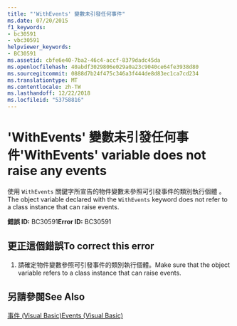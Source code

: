 ```yaml
---
title: "'WithEvents' 變數未引發任何事件"
ms.date: 07/20/2015
f1_keywords:
- bc30591
- vbc30591
helpviewer_keywords:
- BC30591
ms.assetid: cbfe6e40-7ba2-46c4-accf-8379dadc45da
ms.openlocfilehash: 40abdf3029806e029a0a23c9040ce64fe3938d80
ms.sourcegitcommit: 0888d7b24f475c346a3f444de8d83ec1ca7cd234
ms.translationtype: MT
ms.contentlocale: zh-TW
ms.lasthandoff: 12/22/2018
ms.locfileid: "53758816"
---
```

# <a name="withevents-variable-does-not-raise-any-events"></a><span data-ttu-id="b5e42-102">'WithEvents' 變數未引發任何事件</span><span class="sxs-lookup"><span data-stu-id="b5e42-102">'WithEvents' variable does not raise any events</span></span>
<span data-ttu-id="b5e42-103">使用 `WithEvents` 關鍵字所宣告的物件變數未參照可引發事件的類別執行個體 。</span><span class="sxs-lookup"><span data-stu-id="b5e42-103">The object variable declared with the `WithEvents` keyword does not refer to a class instance that can raise events.</span></span>  
  
 <span data-ttu-id="b5e42-104">**錯誤 ID:** BC30591</span><span class="sxs-lookup"><span data-stu-id="b5e42-104">**Error ID:** BC30591</span></span>  
  
## <a name="to-correct-this-error"></a><span data-ttu-id="b5e42-105">更正這個錯誤</span><span class="sxs-lookup"><span data-stu-id="b5e42-105">To correct this error</span></span>  
  
1.  <span data-ttu-id="b5e42-106">請確定物件變數參照可引發事件的類別執行個體。</span><span class="sxs-lookup"><span data-stu-id="b5e42-106">Make sure that the object variable refers to a class instance that can raise events.</span></span>  
  
## <a name="see-also"></a><span data-ttu-id="b5e42-107">另請參閱</span><span class="sxs-lookup"><span data-stu-id="b5e42-107">See Also</span></span>  
 [<span data-ttu-id="b5e42-108">事件 (Visual Basic)</span><span class="sxs-lookup"><span data-stu-id="b5e42-108">Events (Visual Basic)</span></span>](~/docs/visual-basic/programming-guide/language-features/events/index.md)  
